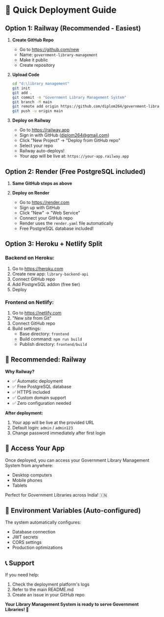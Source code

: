 # 🚀 Quick Deployment Guide

## Option 1: Railway (Recommended - Easiest)

1. **Create GitHub Repo**
   - Go to https://github.com/new
   - Name: `government-library-management`
   - Make it public
   - Create repository

2. **Upload Code**
   ```bash
   cd "d:\library management"
   git init
   git add .
   git commit -m "Government Library Management System"
   git branch -M main
   git remote add origin https://github.com/diplom264/government-library-management.git
   git push -u origin main
   ```

3. **Deploy on Railway**
   - Go to https://railway.app
   - Sign in with GitHub (diplom264@gmail.com)
   - Click "New Project" → "Deploy from GitHub repo"
   - Select your repo
   - Railway auto-deploys!
   - Your app will be live at: `https://your-app.railway.app`

## Option 2: Render (Free PostgreSQL included)

1. **Same GitHub steps as above**

2. **Deploy on Render**
   - Go to https://render.com
   - Sign up with GitHub
   - Click "New" → "Web Service"
   - Connect your GitHub repo
   - Render uses the `render.yaml` file automatically
   - Free PostgreSQL database included!

## Option 3: Heroku + Netlify Split

### Backend on Heroku:
1. Go to https://heroku.com
2. Create new app: `library-backend-api`
3. Connect GitHub repo
4. Add PostgreSQL addon (free tier)
5. Deploy

### Frontend on Netlify:
1. Go to https://netlify.com
2. "New site from Git"
3. Connect GitHub repo
4. Build settings: 
   - Base directory: `frontend`
   - Build command: `npm run build`
   - Publish directory: `frontend/build`

## 🎯 Recommended: Railway

**Why Railway?**
- ✅ Automatic deployment
- ✅ Free PostgreSQL database
- ✅ HTTPS included
- ✅ Custom domain support
- ✅ Zero configuration needed

**After deployment:**
1. Your app will be live at the provided URL
2. Default login: `admin` / `admin123`
3. Change password immediately after first login

## 📱 Access Your App

Once deployed, you can access your Government Library Management System from anywhere:
- Desktop computers
- Mobile phones
- Tablets

Perfect for Government Libraries across India! 🇮🇳

## 🔧 Environment Variables (Auto-configured)

The system automatically configures:
- Database connection
- JWT secrets
- CORS settings
- Production optimizations

## 📞 Support

If you need help:
1. Check the deployment platform's logs
2. Refer to the main README.md
3. Create an issue in your GitHub repo

**Your Library Management System is ready to serve Government Libraries! 🎉**